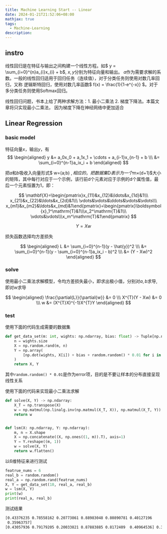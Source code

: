 ```yaml
---
title: Machine Learning Start -- Linear
date: 2024-01-21T21:52:06+08:00
mathjax: true
tags:
  - Machine-Learning
description:
---
```


## instro

线性回归是在特征与输出之间构建一个线性方程。如$ y = \sum_{i=0}^{n}a_{i}x_{i} + b$, $x, y$分别为特征向量和输出。
$a$作为需要求解的系数。一般的线性回归适用于回归任务（连续值），对于分类任务则使用对数几率回归，又称
逻辑斯特回归，使用对数几率函数$ f(x) = \frac{1}{1-e^{-x}} $。对于多分类任务则使用Softmax回归。

线性回归问题，书本上给了两种求解方法：1. 最小二乘法 2. 梯度下降法。本篇文章将只实现最小二乘法，
因为梯度下降在神经网络中更加适合

## Linear Regression

### basic model

特征向量$x$，输出$y$，有
$$
\begin{aligned}
y &= a_0x_0 + a_1x_1 + \cdots + a_{i-1}x_{n-1} + b \\\
  &= \sum_{i=0}^{n-1}a_ix_i + b
\end{aligned}
$$

把$a$和$b$吸收入向量形式$ w=(a;b) $, 相应的，把数据集$D$表示为一个$m×(d+1)$大小的矩阵，其中每行对应于一个示例，该行前d个元素对应于示例的d个属性值，最后一个元素恒置为1，即：

$$
\mathbf{X}=\begin{pmatrix}x_{11}&x_{12}&\ldots&x_{1d}&1\\\
x_{21}&x_{22}&\ldots&x_{2d}&1\\\
\vdots&\vdots&\ddots&\vdots&\vdots\\\
x_{m1}&x_{m2}&\ldots&x_{md}&1\end{pmatrix}=\begin{pmatrix}\boldsymbol{x}_1^\mathrm{T}&1\\\x_2^\mathrm{T}&1\\\ \vdots&\vdots\\\x_m^\mathrm{T}&1\end{pmatrix}
$$

$$
Y = Xw
$$

损失函数选择均方差损失

$$
\begin{aligned}
L &= \sum_{i=0}^{n-1}(y - \hat{y})^2 \\\
     &= \sum_{i=0}^{n-1}(y - \sum_{i=0}^{n-1}a_ix_i - b)^2 \\\
     &= (Y - Xw)^2
\end{aligned}
$$

### solve

使用最小二乘法求解模型，令均方差损失最小，即求出极小值，分别对$a,b$求导, 即对$w$求导

$$
\begin{aligned}
\frac{\partial{L}}{\partial{w}} &= 0 \\\
X^{T}(Y - Xw) &= 0 \\\
w &= (X^{T}X)^{-1}X^{T}Y
\end{aligned}
$$

### test

使用下面的代码生成需要的数据集

```python
def get_data_set(m: int, wights: np.ndarray, bias: float) -> Tuple[np.ndarray, ...]:
    n = wights.size
    X = np.random.rand(m, n)
    Y = np.array(
        [np.dot(wights, X[i]) + bias + random.random() * 0.01 for i in range(m)]
    )
    return X, Y

```

其中`random.random() * 0.01`是作为error项，目的是不要让样本的分布直接呈现线性关系

使用下面的代码来实现最小二乘法求解
```python
def solve(X, Y) -> np.ndarray:
    X_T = np.transpose(X)
    w = np.matmul(np.linalg.inv(np.matmul(X_T, X)), np.matmul(X_T, Y))
    return w


def lsm(X: np.ndarray, Y: np.ndarray):
    m, n = X.shape
    X = np.concatenate((X, np.ones((1, m)).T), axis=1)
    Y = Y.reshape((m, 1))
    w = solve(X, Y)
    return w.flatten()
```

以6维特征来进行测试
```python
featrue_nums = 6
real_b = random.random()
real_a = np.random.rand(featrue_nums)
X, Y = get_data_set(10, real_a, real_b)
w = lsm(X, Y)
print(w)
print(real_a, real_b)
```

测试结果
```bash
[0.43376235 0.78558162 0.20773861 0.88983048 0.80890781 0.40127196
 0.35963757]
[0.43057936 0.79179205 0.20033821 0.87883885 0.8172409  0.40964536] 0.35893656235086113
```

